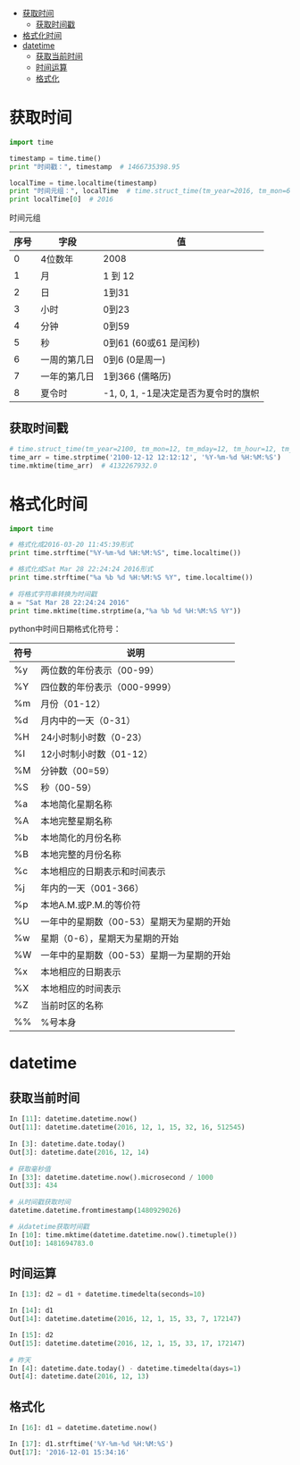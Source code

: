 <!-- TOC -->

- [获取时间](#获取时间)
    - [获取时间戳](#获取时间戳)
- [格式化时间](#格式化时间)
- [datetime](#datetime)
    - [获取当前时间](#获取当前时间)
    - [时间运算](#时间运算)
    - [格式化](#格式化)

<!-- /TOC -->



# 获取时间

```python
import time

timestamp = time.time()
print "时间戳：", timestamp  # 1466735398.95

localTime = time.localtime(timestamp)
print "时间元组：", localTime  # time.struct_time(tm_year=2016, tm_mon=6, tm_mday=24, tm_hour=10, tm_min=33, tm_sec=11, tm_wday=4, tm_yday=176, tm_isdst=0)
print localTime[0]  # 2016
```

时间元组

| 序号 | 字段         | 值                                   |
| ---- | ------------ | ------------------------------------ |
| 0    | 4位数年      | 2008                                 |
| 1    | 月           | 1 到 12                              |
| 2    | 日           | 1到31                                |
| 3    | 小时         | 0到23                                |
| 4    | 分钟         | 0到59                                |
| 5    | 秒           | 0到61 (60或61 是闰秒)                |
| 6    | 一周的第几日 | 0到6 (0是周一)                       |
| 7    | 一年的第几日 | 1到366 (儒略历)                      |
| 8    | 夏令时       | -1, 0, 1, -1是决定是否为夏令时的旗帜 |



## 获取时间戳

```python
# time.struct_time(tm_year=2100, tm_mon=12, tm_mday=12, tm_hour=12, tm_min=12, tm_sec=12, tm_wday=6, tm_yday=346, tm_isdst=-1)
time_arr = time.strptime('2100-12-12 12:12:12', '%Y-%m-%d %H:%M:%S')
time.mktime(time_arr)  # 4132267932.0
```





# 格式化时间

```python
import time

# 格式化成2016-03-20 11:45:39形式
print time.strftime("%Y-%m-%d %H:%M:%S", time.localtime()) 

# 格式化成Sat Mar 28 22:24:24 2016形式
print time.strftime("%a %b %d %H:%M:%S %Y", time.localtime()) 
  
# 将格式字符串转换为时间戳
a = "Sat Mar 28 22:24:24 2016"
print time.mktime(time.strptime(a,"%a %b %d %H:%M:%S %Y"))
```

python中时间日期格式化符号：

| 符号 | 说明                                      |
| ---- | ----------------------------------------- |
| %y   | 两位数的年份表示（00-99）                 |
| %Y   | 四位数的年份表示（000-9999）              |
| %m   | 月份（01-12）                             |
| %d   | 月内中的一天（0-31）                      |
| %H   | 24小时制小时数（0-23）                    |
| %I   | 12小时制小时数（01-12）                   |
| %M   | 分钟数（00=59）                           |
| %S   | 秒（00-59）                               |
| %a   | 本地简化星期名称                          |
| %A   | 本地完整星期名称                          |
| %b   | 本地简化的月份名称                        |
| %B   | 本地完整的月份名称                        |
| %c   | 本地相应的日期表示和时间表示              |
| %j   | 年内的一天（001-366）                     |
| %p   | 本地A.M.或P.M.的等价符                    |
| %U   | 一年中的星期数（00-53）星期天为星期的开始 |
| %w   | 星期（0-6），星期天为星期的开始           |
| %W   | 一年中的星期数（00-53）星期一为星期的开始 |
| %x   | 本地相应的日期表示                        |
| %X   | 本地相应的时间表示                        |
| %Z   | 当前时区的名称                            |
| %%   | %号本身                                   |



# datetime

## 获取当前时间

```python
In [11]: datetime.datetime.now()
Out[11]: datetime.datetime(2016, 12, 1, 15, 32, 16, 512545)
    
In [3]: datetime.date.today()
Out[3]: datetime.date(2016, 12, 14)
    
# 获取毫秒值
In [33]: datetime.datetime.now().microsecond / 1000
Out[33]: 434
    
# 从时间戳获取时间
datetime.datetime.fromtimestamp(1480929026)

# 从datetime获取时间戳
In [10]: time.mktime(datetime.datetime.now().timetuple())
Out[10]: 1481694783.0
```



## 时间运算

```python
In [13]: d2 = d1 + datetime.timedelta(seconds=10)

In [14]: d1
Out[14]: datetime.datetime(2016, 12, 1, 15, 33, 7, 172147)

In [15]: d2
Out[15]: datetime.datetime(2016, 12, 1, 15, 33, 17, 172147)
    
# 昨天
In [4]: datetime.date.today() - datetime.timedelta(days=1)
Out[4]: datetime.date(2016, 12, 13)
```



## 格式化

```python
In [16]: d1 = datetime.datetime.now()

In [17]: d1.strftime('%Y-%m-%d %H:%M:%S')
Out[17]: '2016-12-01 15:34:16'
```

